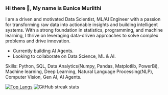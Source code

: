 ### Hi there 👋, My name is Eunice Muriithi
I am a driven and motivated Data Scientist, ML/AI Engineer with a passion for transforming raw data into actionable insights and building intelligent systems. With a strong foundation in statistics, programming, and machine learning, I thrive on leveraging data-driven approaches to solve complex problems and drive innovation.

-  Currently building AI Agents.
-  Looking to collaborate on Data Science, ML & AI.

Skills: Python, SQL, Data Analytics(Numpy, Pandas, Matplotlib, PowerBi), Machine learning, Deep Learning, Natural Language Processing(NLP), Computer Vision, Gen AI, AI Agents.

[![Top Langs](https://github-readme-stats.vercel.app/api/top-langs/?username=wangechi01-a)](https://github.com/anuraghazra/github-readme-stats)
![GitHub streak stats](https://streak-stats.demolab.com/?user=wangechi01-a)   

